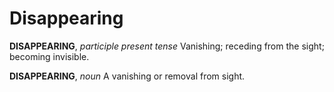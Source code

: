 # Disappearing

**DISAPPEARING**, _participle present tense_ Vanishing; receding from the sight; becoming invisible.

**DISAPPEARING**, _noun_ A vanishing or removal from sight.